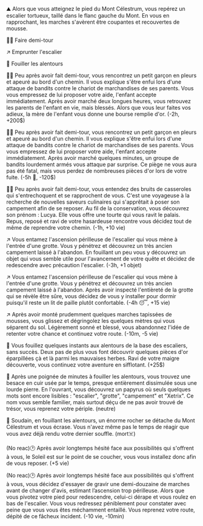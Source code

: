 ⛰ Alors que vous atteignez le pied du Mont Célestrum, vous repérez un escalier tortueux, taillé dans le flanc gauche du Mont. En vous en rapprochant, les marches s'avèrent être coupantes et recouvertes de mousse.

🚶‍♂️ Faire demi-tour

↗️ Emprunter l'escalier

🔎 Fouiller les alentours

🚶‍♂️ Peu après avoir fait demi-tour, vous rencontrez un petit garçon en pleurs et apeuré au bord d'un chemin. Il vous explique s'être enfui lors d'une attaque de bandits contre le chariot de marchandises de ses parents. Vous vous empressez de lui proposer votre aide, l'enfant accepte immédiatement. Après avoir marché deux longues heures, vous retrouvez les parents de l'enfant en vie, mais blessés. Alors que vous leur faites vos adieux, la mère de l'enfant vous donne une bourse remplie d'or. (-2h, +200$)

🚶‍♂️ Peu après avoir fait demi-tour, vous rencontrez un petit garçon en pleurs et apeuré au bord d'un chemin. Il vous explique s'être enfui lors d'une attaque de bandits contre le chariot de marchandises de ses parents. Vous vous empressez de lui proposer votre aide, l'enfant accepte immédiatement. Après avoir marché quelques minutes, un groupe de bandits lourdement armés vous attaque par surprise. Ce piège ne vous aura pas été fatal, mais vous perdez de nombreuses pièces d'or lors de votre fuite. (-5h 🤕, -120$)

🚶‍♂️ Peu après avoir fait demi-tour, vous entendez des bruits de casseroles qui s'entrechoquent et se rapprochent de vous. C'est une voyageuse à la recherche de nouvelles saveurs culinaires qui s'apprêtait à poser son campement afin de se reposer. Au fil de la conservation, vous découvrez son prénom : Lucya. Elle vous offre une tourte qui vous ravit le palais. Repus, reposé et ravi de votre hasardeuse rencontre vous décidez tout de même de reprendre votre chemin. (-1h, +10 vie)

↗️ Vous entamez l'ascension périlleuse de l'escalier qui vous mène à l'entrée d'une grotte. Vous y pénétrez et découvrez un très ancien campement laissé à l'abandon. En fouillant un peu vous y découvrez un objet qui vous semble utile pour l'avancement de votre quête et décidez de redescendre avec précaution l'escalier. (-3h, +1 objet)

↗️ Vous entamez l'ascension périlleuse de l'escalier qui vous mène à l'entrée d'une grotte. Vous y pénétrez et découvrez un très ancien campement laissé à l'abandon. Après avoir inspecté l'entièreté de la grotte qui se révèle être sûre, vous décidez de vous y installer pour dormir puisqu'il reste un lit de paille plutôt confortable. (-4h 😴, +15 vie)

↗️ Après avoir monté prudemment quelques marches tapissées de mousses, vous glissez et dégringolez les quelques mètres qui vous séparent du sol. Légèrement sonné et blessé, vous abandonnez l'idée de retenter votre chance et continuez votre route. (-10m, -5 vie)

🔎 Vous fouillez quelques instants aux alentours de la base des escaliers, sans succès. Deux pas de plus vous font découvrir quelques pièces d'or éparpillées çà et là parmi les mauvaises herbes. Ravi de votre maigre découverte, vous continuez votre aventure en sifflotant. (+25$)

🔎 Après une poignée de minutes à fouiller les alentours, vous trouvez une besace en cuir usée par le temps, presque entièrement dissimulée sous une lourde pierre. En l'ouvrant, vous découvrez un papyrus où seuls quelques mots sont encore lisibles : "escalier", "grotte", "campement" et "Xetrix". Ce nom vous semble familier, mais surtout déçu de ne pas avoir trouvé de trésor, vous reprenez votre périple. (neutre)

🔎 Soudain, en fouillant les alentours, un énorme rocher se détache du Mont Célestrum et vous écrase. Vous n'avez même pas le temps de réagir que vous avez déjà rendu votre dernier souffle. (mort☠️)

(No reac)🕑 Après avoir longtemps hésité face aux possibilités qui s'offrent à vous, le Soleil est sur le point de se coucher, vous vous installez donc afin de vous reposer. (+5 vie)

(No reac)🕑 Après avoir longtemps hésité face aux possibilités qui s'offrent à vous, vous décidez d'essayer de gravir une demi-douzaine de marches avant de changer d'avis, estimant l’ascension trop périlleuse. Alors que vous pivotez votre pied pour redescendre, celui-ci dérape et vous roulez en bas de l'escalier. Vous vous redressez péniblement pour constater avec peine que vous vous êtes méchamment entaillé. Vous reprenez votre route, dépité de ce fâcheux incident. (-10 vie, -10min)
